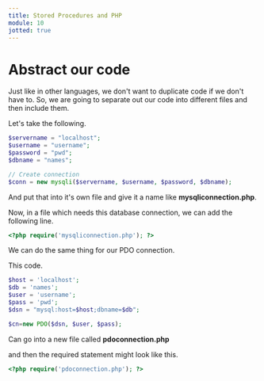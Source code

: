 ```yaml
---
title: Stored Procedures and PHP
module: 10
jotted: true
---
```


# Abstract our code

Just like in other languages, we don't want to duplicate code if we don't have to.  So, we are going to separate out our code into different files and then include them.

Let's take the following.

```php
$servername = "localhost";
$username = "username";
$password = "pwd";
$dbname = "names";

// Create connection
$conn = new mysqli($servername, $username, $password, $dbname);
```

And put that into it's own file and give it a name like **mysqliconnection.php**.

Now, in a file which needs this database connection, we can add the following line.

```php
<?php require('mysqliconnection.php'); ?>
```

We can do the same thing for our PDO connection.

This code.

```php
$host = 'localhost'; 
$db = 'names';
$user = 'username';
$pass = 'pwd';
$dsn = "mysql:host=$host;dbname=$db";

$cn=new PDO($dsn, $user, $pass);
```

Can go into a new file called **pdoconnection.php**

and then the required statement might look like this.

```php
<?php require('pdoconnection.php'); ?>
```


